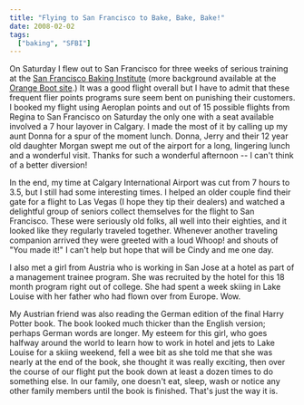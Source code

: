 ```yaml
---
title: "Flying to San Francisco to Bake, Bake, Bake!"
date: 2008-02-02
tags: 
  ["baking", "SFBI"]
---
```


On Saturday I flew out to San Francisco for three weeks of serious training at the [San Francisco Baking Institute](http://www.sfbi.com/) (more background available at the [Orange Boot site](http://orangeboot.wordpress.com/2008/01/29/orange-boot-update-time-to-learn/).) It was a good flight overall but I have to admit that these frequent flier points programs sure seem bent on punishing their customers. I booked my flight using Aeroplan points and out of 15 possible flights from Regina to San Francisco on Saturday the only one with a seat available involved a 7 hour layover in Calgary. I made the most of it by calling up my aunt Donna for a spur of the moment lunch. Donna, Jerry and their 12 year old daughter Morgan swept me out of the airport for a long, lingering lunch and a wonderful visit. Thanks for such a wonderful afternoon -- I can't think of a better diversion!

In the end, my time at Calgary International Airport was cut from 7 hours to 3.5, but I still had some interesting times. I helped an older couple find their gate for a flight to Las Vegas (I hope they tip their dealers) and watched a delightful group of seniors collect themselves for the flight to San Francisco. These were seriously old folks, all well into their eighties, and it looked like they regularly traveled together. Whenever another traveling companion arrived they were greeted with a loud Whoop! and shouts of "You made it!" I can't help but hope that will be Cindy and me one day.

I also met a girl from Austria who is working in San Jose at a hotel as part of a management trainee program. She was recruited by the hotel for this 18 month program right out of college. She had spent a week skiing in Lake Louise with her father who had flown over from Europe. Wow.

My Austrian friend was also reading the German edition of the final Harry Potter book. The book looked much thicker than the English version; perhaps German words are longer. My esteem for this girl, who goes halfway around the world to learn how to work in hotel and jets to Lake Louise for a skiing weekend, fell a wee bit as she told me that she was nearly at the end of the book, she thought it was really exciting, then over the course of our flight put the book down at least a dozen times to do something else. In our family, one doesn't eat, sleep, wash or notice any other family members until the book is finished. That's just the way it is.
